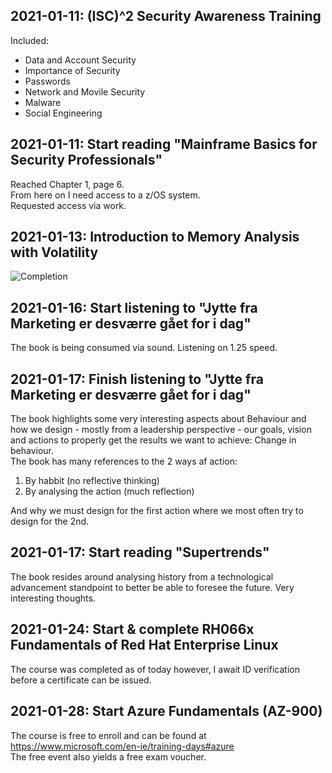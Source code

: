 ## 2021-01-11: (ISC)^2 Security Awareness Training

Included:

- Data and Account Security
- Importance of Security
- Passwords
- Network and Movile Security
- Malware
- Social Engineering

## 2021-01-11: Start reading "Mainframe Basics for Security Professionals"

Reached Chapter 1, page 6.  
From here on I need access to a z/OS system.  
Requested access via work.

## 2021-01-13: Introduction to Memory Analysis with Volatility

![Completion](../ressources/img/memory_analysis.png) 

## 2021-01-16: Start listening to "Jytte fra Marketing er desværre gået for i dag"

The book is being consumed via sound. Listening on 1.25 speed. 

## 2021-01-17: Finish listening to "Jytte fra Marketing er desværre gået for i dag"

The book highlights some very interesting aspects about Behaviour and how we design - mostly from a leadership perspective - our goals, vision and actions to properly get the results we want to achieve: Change in behaviour.  
The book has many references to the 2 ways af action:  

1. By habbit (no reflective thinking)
2. By analysing the action (much reflection)

And why we must design for the first action where we most often try to design for the 2nd. 

## 2021-01-17: Start reading "Supertrends"

The book resides around analysing history from a technological advancement standpoint to better be able to foresee the future. Very interesting thoughts.

## 2021-01-24: Start & complete RH066x Fundamentals of Red Hat Enterprise Linux

The course was completed as of today however, I await ID verification before a certificate can be issued.

## 2021-01-28: Start Azure Fundamentals (AZ-900)

The course is free to enroll and can be found at https://www.microsoft.com/en-ie/training-days#azure  
The free event also yields a free exam voucher.